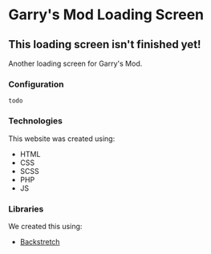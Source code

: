 # Garry's Mod Loading Screen

## This loading screen isn't finished yet!

Another loading screen for Garry's Mod.

### Configuration

```
todo
```

### Technologies

This website was created using:

- HTML
- CSS
- SCSS
- PHP
- JS

### Libraries

We created this using:

- [Backstretch](https://github.com/jquery-backstretch/jquery-backstretch)
